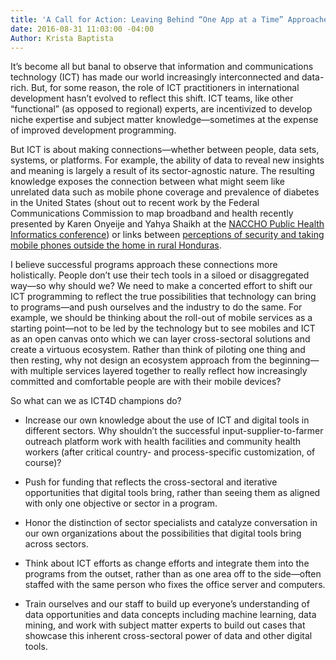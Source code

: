 ```yaml
---
title: 'A Call for Action: Leaving Behind “One App at a Time” Approaches'
date: 2016-08-31 11:03:00 -04:00
Author: Krista Baptista
---
```


It’s become all but banal to observe that information and communications technology (ICT) has made our world increasingly interconnected and data-rich. But, for some reason, the role of ICT practitioners in international development hasn’t evolved to reflect this shift. ICT teams, like other “functional” (as opposed to regional) experts, are incentivized to develop niche expertise and subject matter knowledge—sometimes at the expense of improved development programming.

<!--more-->

But ICT is about making connections—whether between people, data sets, systems, or platforms. For example, the ability of data to reveal new insights and meaning is largely a result of its sector-agnostic nature. The resulting knowledge exposes the connection between what might seem like unrelated data such as mobile phone coverage and prevalence of diabetes in the United States (shout out to recent work by the Federal Communications Commission to map broadband and health recently presented by Karen Onyeije and Yahya Shaikh at the [NACCHO Public Health Informatics conference](http://phiconference.org/)) or links between [perceptions of security and taking mobile phones outside the home in rural Honduras](http://dai-global-digital.com/honduras-consumer-insights.html).

I believe successful programs approach these connections more holistically. People don’t use their tech tools in a siloed or disaggregated way—so why should we? We need to make a concerted effort to shift our ICT programming to reflect the true possibilities that technology can bring to programs—and push ourselves and the industry to do the same. For example, we should be thinking about the roll-out of mobile services as a starting point—not to be led by the technology but to see mobiles and ICT as an open canvas onto which we can layer cross-sectoral solutions and create a virtuous ecosystem. Rather than think of piloting one thing and then resting, why not design an ecosystem approach from the beginning—with multiple services layered together to really reflect how increasingly committed and comfortable people are with their mobile devices?

So what can we as ICT4D champions do?

* Increase our own knowledge about the use of ICT and digital tools in different sectors. Why shouldn’t the successful input-supplier-to-farmer outreach platform work with health facilities and community health workers (after critical country- and process-specific customization, of course)?

* Push for funding that reflects the cross-sectoral and iterative opportunities that digital tools bring, rather than seeing them as aligned with only one objective or sector in a program.

* Honor the distinction of sector specialists and catalyze conversation in our own organizations about the possibilities that digital tools bring across sectors.

* Think about ICT efforts as change efforts and integrate them into the programs from the outset, rather than as one area off to the side—often staffed with the same person who fixes the office server and computers.

* Train ourselves and our staff to build up everyone’s understanding of data opportunities and data concepts including machine learning, data mining, and work with subject matter experts to build out cases that showcase this inherent cross-sectoral power of data and other digital tools.